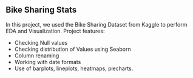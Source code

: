 ## Bike Sharing Stats
In this project, we used the Bike Sharing Dataset from Kaggle to perform EDA and Visualization.
Project features:
 
* Checking Null values
* Checking distribution of Values using Seaborn
* Column renaming
* Working with date formats
* Use of barplots, lineplots, heatmaps, piecharts.
